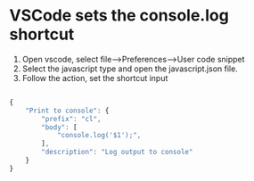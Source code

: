 # VSCode sets the console.log shortcut

1. Open vscode, select file-->Preferences-->User code snippet
2. Select the javascript type and open the javascript.json file.
3. Follow the action, set the shortcut input

```javascript

{
	"Print to console": {
        "prefix": "cl",
        "body": [
            "console.log('$1');",
        ],
        "description": "Log output to console"
    }
}

```